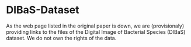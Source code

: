 # DIBaS-Dataset
As the web page listed in the original paper is down, we are (provisionaly) providing links to the files of the Digital Image of Bacterial Species (DIBaS) dataset. We do not own the rights of the data.
